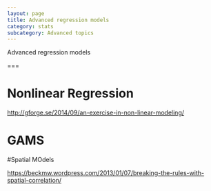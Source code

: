 ```yaml
---
layout: page
title: Advanced regression models
category: stats
subcategory: Advanced topics
---
```


Advanced regression models

===



# Nonlinear Regression

http://gforge.se/2014/09/an-exercise-in-non-linear-modeling/



# GAMS


#Spatial MOdels



https://beckmw.wordpress.com/2013/01/07/breaking-the-rules-with-spatial-correlation/
